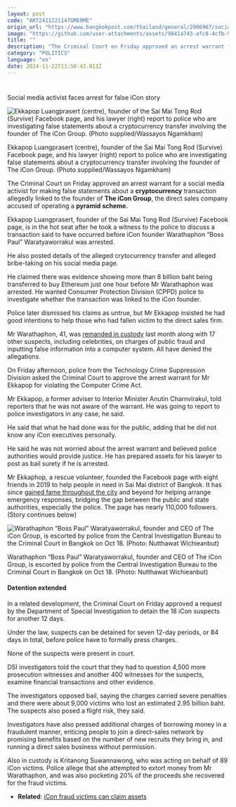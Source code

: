 ```yaml
---
layout: post
code: "ART2411221147GME0ME"
origin_url: "https://www.bangkokpost.com/thailand/general/2906967/social-media-activist-faces-arrest-for-false-icon-story"
image: "https://github.com/user-attachments/assets/9841a743-afc8-4cfb-9ad9-290e0c8094f0"
title: ""
description: "The Criminal Court on Friday approved an arrest warrant for a social media activist for making false statements about a  cryptocurrency  transaction allegedly linked to the founder of  The iCon Group , the direct sales company accused of operating a  pyramid scheme."
category: "POLITICS"
language: "en"
date: 2024-11-22T11:50:43.811Z
---
```


# 

Social media activist faces arrest for false iCon story

![Ekkapop Luangprasert (centre), founder of the Sai Mai Tong Rod (Survive) Facebook page, and his lawyer (right) report to police who are investigating false statements about a cryptocurrency transfer involving the founder of The iCon Group. (Photo supplied/Wassayos Ngamkham)](https://github.com/user-attachments/assets/3a8db705-418c-415d-8f51-c1068f1f7cca)

Ekkapop Luangprasert (centre), founder of the Sai Mai Tong Rod (Survive) Facebook page, and his lawyer (right) report to police who are investigating false statements about a cryptocurrency transfer involving the founder of The iCon Group. (Photo supplied/Wassayos Ngamkham)

The Criminal Court on Friday approved an arrest warrant for a social media activist for making false statements about a **cryptocurrency** transaction allegedly linked to the founder of **The iCon Group**, the direct sales company accused of operating a **pyramid scheme.**

Ekkapop Luangprasert, founder of the Sai Mai Tong Rod (Survive) Facebook page, is in the hot seat after he took a witness to the police to discuss a transaction said to have occurred before iCon founder Warathaphon “Boss Paul” Waratyaworrakul was arrested.

He also posted details of the alleged crytocurrency transfer and alleged bribe-taking on his social media page.

He claimed there was evidence showing more than 8 billion baht being transferred to buy Ethereum just one hour before Mr Warathaphon was arrested. He wanted Consumer Protection Division (CPPD) police to investigate whether the transaction was linked to the iCon founder.

Police later dismissed his claims as untrue, but Mr Ekkapop insisted he had good intentions to help those who had fallen victim to the direct sales firm.

Mr Warathaphon, 41, was [remanded in custody](https://www.bangkokpost.com/thailand/general/2884788/all-18-icon-suspects-arrested-on-fraud-charges) last month along with 17 other suspects, including celebrities, on charges of public fraud and inputting false information into a computer system. All have denied the allegations.

On Friday afternoon, police from the Technology Crime Suppression Division asked the Criminal Court to approve the arrest warrant for Mr Ekkapop for violating the Computer Crime Act.

Mr Ekkapop, a former adviser to Interior Minister Anutin Charnvirakul, told reporters that he was not aware of the warrant. He was going to report to police investigators in any case, he said.

He said that what he had done was for the public, adding that he did not know any iCon executives personally.

He said he was not worried about the arrest warrant and believed police authorities would provide justice. He has prepared assets for his lawyer to post as bail surety if he is arrested.

Mr Ekkaphop, a rescue volunteer, founded the Facebook page with eight friends in 2019 to help people in need in Sai Mai district of Bangkok. It has since [gained fame throughout the city](https://www.bangkokpost.com/thailand/general/2499936/battling-the-odds) and beyond for helping arrange emergency responses, bridging the gap between the public and state authorities, especially the police. The page has nearly 110,000 followers. (Story continues below)

![Warathaphon “Boss Paul” Waratyaworrakul, founder and CEO of The iCon Group, is escorted by police from the Central Investigation Bureau to the Criminal Court in Bangkok on Oct 18. (Photo: Nutthawat Wichieanbut)](https://github.com/user-attachments/assets/4d617e80-f186-4ef8-b8fd-65b8f07477af)

Warathaphon “Boss Paul” Waratyaworrakul, founder and CEO of The iCon Group, is escorted by police from the Central Investigation Bureau to the Criminal Court in Bangkok on Oct 18. (Photo: Nutthawat Wichieanbut)

#### Detention extended

In a related development, the Criminal Court on Friday approved a request by the Department of Special Investigation to detain the 18 iCon suspects for another 12 days.

Under the law, suspects can be detained for seven 12-day periods, or 84 days in total, before police have to formally press charges.

None of the suspects were present in court.

DSI investigators told the court that they had to question 4,500 more prosecution witnesses and another 400 witnesses for the suspects, examine financial transactions and other evidence.

The investigators opposed bail, saying the charges carried severe penalties and there were about 9,000 victims who lost an estimated 2.95 billion baht. The suspects also posed a flight risk, they said.

Investigators have also pressed additional charges of borrowing money in a fraudulent manner, enticing people to join a direct-sales network by promising benefits based on the number of new recruits they bring in, and running a direct sales business without permission.

Also in custody is Kritanong Suwannawong, who was acting on behalf of 89 iCon victims. Police allege that she attempted to extort money from Mr Warathaphon, and was also pocketing 20% of the proceeds she recovered for the fraud victims.

*   **Related**: [iCon fraud victims can claim assets](https://www.bangkokpost.com/thailand/general/2906405/icon-fraud-victims-can-claim-assets)